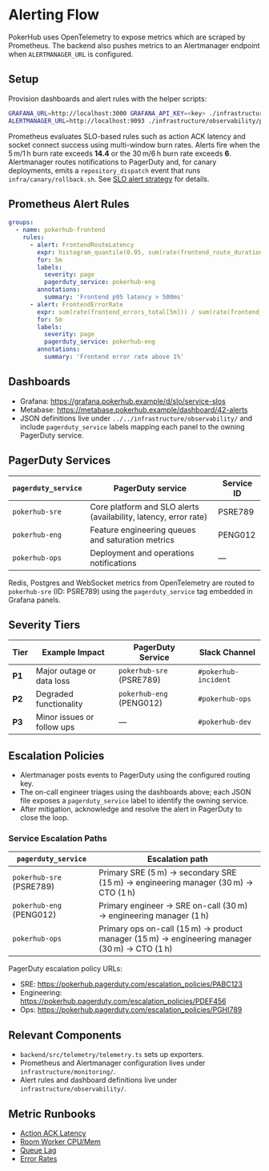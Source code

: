 # Alerting Flow

PokerHub uses OpenTelemetry to expose metrics which are scraped by Prometheus. The backend also pushes metrics to an Alertmanager endpoint when `ALERTMANAGER_URL` is configured.

## Setup

Provision dashboards and alert rules with the helper scripts:

```bash
GRAFANA_URL=http://localhost:3000 GRAFANA_API_KEY=<key> ./infrastructure/observability/provision-grafana.sh
ALERTMANAGER_URL=http://localhost:9093 ./infrastructure/observability/provision-alertmanager.sh
```

Prometheus evaluates SLO-based rules such as action ACK latency and socket connect success using multi-window burn rates. Alerts fire when the 5 m/1 h burn rate exceeds **14.4** or the 30 m/6 h burn rate exceeds **6**. Alertmanager routes notifications to PagerDuty and, for canary deployments, emits a `repository_dispatch` event that runs `infra/canary/rollback.sh`. See [SLO alert strategy](../SLOs.md) for details.

## Prometheus Alert Rules
```yaml
groups:
  - name: pokerhub-frontend
    rules:
      - alert: FrontendRouteLatency
        expr: histogram_quantile(0.95, sum(rate(frontend_route_duration_seconds_bucket[5m])) by (le)) > 0.5
        for: 5m
        labels:
          severity: page
          pagerduty_service: pokerhub-eng
        annotations:
          summary: 'Frontend p95 latency > 500ms'
      - alert: FrontendErrorRate
        expr: sum(rate(frontend_errors_total[5m])) / sum(rate(frontend_requests_total[5m])) > 0.01
        for: 5m
        labels:
          severity: page
          pagerduty_service: pokerhub-eng
        annotations:
          summary: 'Frontend error rate above 1%'
```

## Dashboards
- Grafana: <https://grafana.pokerhub.example/d/slo/service-slos>
- Metabase: <https://metabase.pokerhub.example/dashboard/42-alerts>
- JSON definitions live under `../../infrastructure/observability/` and include `pagerduty_service` labels mapping each panel to the owning PagerDuty service.

## PagerDuty Services
<!-- Update service IDs in this file if PagerDuty services change -->

| `pagerduty_service` | PagerDuty service | Service ID |
| --- | --- | --- |
| `pokerhub-sre` | Core platform and SLO alerts (availability, latency, error rate) | PSRE789 |
| `pokerhub-eng` | Feature engineering queues and saturation metrics | PENG012 |
| `pokerhub-ops` | Deployment and operations notifications | — |

Redis, Postgres and WebSocket metrics from OpenTelemetry are routed to
`pokerhub-sre` (ID: PSRE789) using the `pagerduty_service` tag embedded in Grafana panels.

## Severity Tiers

| Tier | Example Impact | PagerDuty Service | Slack Channel |
| ---- | -------------- | ----------------- | ------------- |
| **P1** | Major outage or data loss | `pokerhub-sre` (PSRE789) | `#pokerhub-incident` |
| **P2** | Degraded functionality | `pokerhub-eng` (PENG012) | `#pokerhub-ops` |
| **P3** | Minor issues or follow ups | — | `#pokerhub-dev` |

## Escalation Policies
- Alertmanager posts events to PagerDuty using the configured routing key.
- The on-call engineer triages using the dashboards above; each JSON file exposes a `pagerduty_service` label to identify the owning service.
- After mitigation, acknowledge and resolve the alert in PagerDuty to close the loop.

### Service Escalation Paths

| `pagerduty_service` | Escalation path |
| --- | --- |
| `pokerhub-sre` (PSRE789) | Primary SRE (5 m) → secondary SRE (15 m) → engineering manager (30 m) → CTO (1 h) |
| `pokerhub-eng` (PENG012) | Primary engineer → SRE on-call (30 m) → engineering manager (1 h) |
| `pokerhub-ops` | Primary ops on-call (15 m) → product manager (15 m) → engineering manager (30 m) → CTO (1 h) |

PagerDuty escalation policy URLs:

- SRE: <https://pokerhub.pagerduty.com/escalation_policies/PABC123>
- Engineering: <https://pokerhub.pagerduty.com/escalation_policies/PDEF456>
- Ops: <https://pokerhub.pagerduty.com/escalation_policies/PGHI789>

## Relevant Components
- `backend/src/telemetry/telemetry.ts` sets up exporters.
- Prometheus and Alertmanager configuration lives under `infrastructure/monitoring/`.
- Alert rules and dashboard definitions live under `infrastructure/observability/`.

## Metric Runbooks
- [Action ACK Latency](./action-ack-latency.md)
- [Room Worker CPU/Mem](./room-worker-resources.md)
- [Queue Lag](./queue-lag.md)
- [Error Rates](./error-rates.md)
